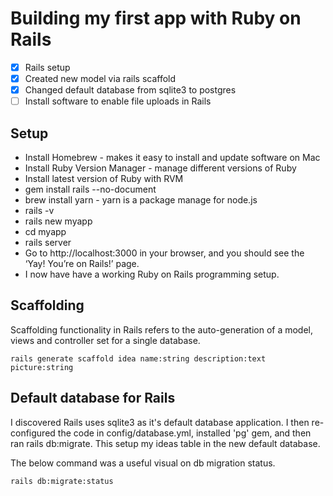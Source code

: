 # Building my first app with Ruby on Rails 

- [x] Rails setup
- [x] Created new model via rails scaffold 
- [x] Changed default database from sqlite3 to postgres
- [ ] Install software to enable file uploads in Rails 

## Setup

* Install Homebrew - makes it easy to install and update software on Mac 
* Install Ruby Version Manager - manage different versions of Ruby 
* Install latest version of Ruby with RVM 
* gem install rails --no-document
* brew install yarn - yarn is a package manage for node.js 
* rails -v 
* rails new myapp 
* cd myapp
* rails server 
* Go to http://localhost:3000 in your browser, and you should see the ‘Yay! You’re on Rails!’ page.
* I now have have a working Ruby on Rails programming setup. 

## Scaffolding 

Scaffolding functionality in Rails refers to the auto-generation of a model, views and controller set 
for a single database. 

``
rails generate scaffold idea name:string description:text picture:string 
``

## Default database for Rails 

I discovered Rails uses sqlite3 as it's default database application. I then re-configured the code in config/database.yml, installed 'pg' gem, and then ran rails db:migrate. This setup my ideas table in the new default database. 

The below command was a useful visual on db migration status.

``
rails db:migrate:status
``





